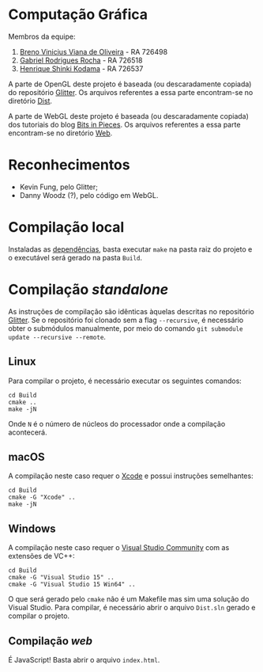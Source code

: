 # Computação Gráfica

Membros da equipe:

1. [Breno Vinicius Viana de Oliveira](https://github.com/donOnerb) - RA 726498
2. [Gabriel Rodrigues Rocha](https://github.com/gabrielrodriguesrocha) - RA 726518
3. [Henrique Shinki Kodama](https://github.com/hskodama) - RA 726537

A parte de OpenGL deste projeto é baseada (ou descaradamente copiada) do repositório [Glitter](https://github.com/Polytonic/Glitter). Os arquivos referentes a essa parte encontram-se no diretório [Dist](https://github.com/gabrielrodriguesrocha/Projeto-CG/tree/master/Dist).

A parte de WebGL deste projeto é baseada (ou descaradamente copiada) dos tutoriais do blog [Bits in Pieces](https://dannywoodz.wordpress.com/). Os arquivos referentes a essa parte encontram-se no diretório [Web](https://github.com/gabrielrodriguesrocha/Projeto-CG/tree/master/Web).

# Reconhecimentos

- Kevin Fung, pelo Glitter;
- Danny Woodz (?), pelo código em WebGL.

# Compilação local

Instaladas as [dependências](https://github.com/gabrielrodriguesrocha/Projeto-CG/wiki/Dependencias), basta executar `make` na pasta raiz do projeto e o executável será gerado na pasta `Build`.

# Compilação _standalone_

As instruções de compilação são idênticas àquelas descritas no repositório [Glitter](https://github.com/Polytonic/Glitter). Se o repositório foi clonado sem a flag `--recursive`, é necessário obter o submódulos manualmente, por meio do comando `git submodule update --recursive --remote`.

## Linux

Para compilar o projeto, é necessário executar os seguintes comandos:
```
cd Build
cmake ..
make -jN
```
Onde `N` é o número de núcleos do processador onde a compilação acontecerá.

## macOS

A compilação neste caso requer o [Xcode](https://developer.apple.com/xcode/) e possui instruções semelhantes:
```
cd Build
cmake -G "Xcode" ..
make -jN
```
## Windows

A compilação neste caso requer o [Visual Studio Community](https://www.visualstudio.com/pt-br/vs/community/) com as extensões de VC++:
```
cd Build
cmake -G "Visual Studio 15" ..
cmake -G "Visual Studio 15 Win64" ..
```
O que será gerado pelo `cmake` não é um Makefile mas sim uma solução do Visual Studio. Para compilar, é necessário abrir o arquivo `Dist.sln` gerado e compilar o projeto.

## Compilação _web_

É JavaScript! Basta abrir o arquivo `index.html`.
